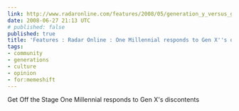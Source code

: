```yaml
---
link: http://www.radaronline.com/features/2008/05/generation_y_versus_generation_x_winona_ryder_of_montreal_ap.php
date: 2008-06-27 21:13 UTC
# published: false
published: true
title: 'Features : Radar Online : One Millennial responds to Gen X''s discontents'
tags:
- community
- generations
- culture
- opinion
- for:memeshift
---
```


Get Off the Stage
One Millennial responds to Gen X's discontents
